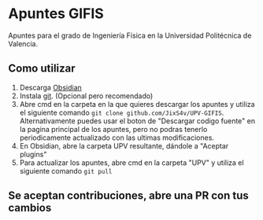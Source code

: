 # Apuntes GIFIS
Apuntes para el grado de Ingeniería Física en la Universidad Politécnica de Valencia.

## Como utilizar
1. Descarga [Obsidian](obsidian.md)
2. Instala [git](git-scm.org). (Opcional pero recomendado)
3. Abre cmd en la carpeta en la que quieres descargar los apuntes y utiliza el siguiente comando `git clone github.com/JixS4v/UPV-GIFIS`. Alternativamente puedes usar el boton de "Descargar codigo fuente" en la pagina principal de los apuntes, pero no podras tenerlo periodicamente actualizado con las ultimas modificaciones.
4. En Obsidian, abre la carpeta UPV resultante, dándole a "Aceptar plugins"
5. Para actualizar los apuntes, abre cmd en la carpeta "UPV" y utiliza el siguiente comando `git pull`

## Se aceptan contribuciones, abre una PR con tus cambios
